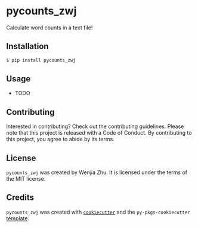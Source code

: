 # pycounts_zwj

Calculate word counts in a text file!

## Installation

```bash
$ pip install pycounts_zwj
```

## Usage

- TODO

## Contributing

Interested in contributing? Check out the contributing guidelines. Please note that this project is released with a Code of Conduct. By contributing to this project, you agree to abide by its terms.

## License

`pycounts_zwj` was created by Wenjia Zhu. It is licensed under the terms of the MIT license.

## Credits

`pycounts_zwj` was created with [`cookiecutter`](https://cookiecutter.readthedocs.io/en/latest/) and the `py-pkgs-cookiecutter` [template](https://github.com/py-pkgs/py-pkgs-cookiecutter).
